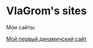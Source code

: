 

# VlaGrom's sites
Мои сайты:

[Мой первый динамичский сайт](https://vlagrom.github.io/test_project_2/src/"*клик*")
